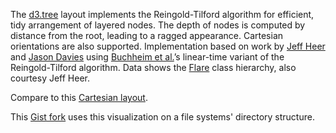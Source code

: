The [d3.tree](https://github.com/d3/d3-hierarchy/blob/master/README.md#tree) layout implements the Reingold-Tilford algorithm for efficient, tidy arrangement of layered nodes. The depth of nodes is computed by distance from the root, leading to a ragged appearance. Cartesian orientations are also supported. Implementation based on work by [Jeff Heer](http://jheer.org/) and [Jason Davies](http://www.jasondavies.com/) using [Buchheim et al.](http://www.springerlink.com/content/u73fyc4tlxp3uwt8/)’s linear-time variant of the Reingold-Tilford algorithm. Data shows the [Flare](http://flare.prefuse.org/) class hierarchy, also courtesy Jeff Heer.

Compare to this [Cartesian layout](/mbostock/4339184).

This [Gist fork](https://gist.github.com/swkasica/6c2b7784ec654b999397b8bc29b84c08) uses this visualization on a file systems' directory structure.